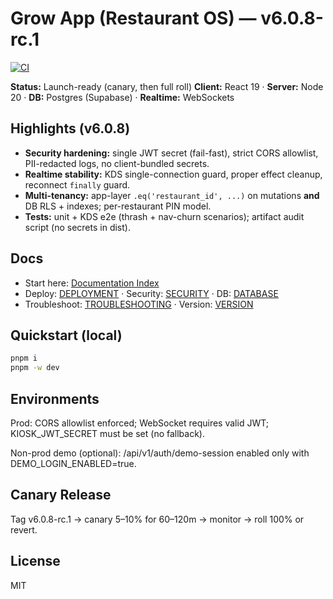 # Grow App (Restaurant OS) — v6.0.8-rc.1

[![CI](https://github.com/mikeyoung304/July25/actions/workflows/ci.yml/badge.svg)](https://github.com/mikeyoung304/July25/actions/workflows/ci.yml)

**Status:** Launch-ready (canary, then full roll)
**Client:** React 19 · **Server:** Node 20 · **DB:** Postgres (Supabase) · **Realtime:** WebSockets

## Highlights (v6.0.8)
- **Security hardening:** single JWT secret (fail-fast), strict CORS allowlist, PII-redacted logs, no client-bundled secrets.
- **Realtime stability:** KDS single-connection guard, proper effect cleanup, reconnect `finally` guard.
- **Multi-tenancy:** app-layer `.eq('restaurant_id', ...)` on mutations **and** DB RLS + indexes; per-restaurant PIN model.
- **Tests:** unit + KDS e2e (thrash + nav-churn scenarios); artifact audit script (no secrets in dist).

## Docs
- Start here: [Documentation Index](./index.md)
- Deploy: [DEPLOYMENT](./DEPLOYMENT.md) · Security: [SECURITY](./SECURITY.md) · DB: [DATABASE](./DATABASE.md)
- Troubleshoot: [TROUBLESHOOTING](./TROUBLESHOOTING.md) · Version: [VERSION](./VERSION.md)

## Quickstart (local)
```bash
pnpm i
pnpm -w dev
```

## Environments
Prod: CORS allowlist enforced; WebSocket requires valid JWT; KIOSK_JWT_SECRET must be set (no fallback).

Non-prod demo (optional): /api/v1/auth/demo-session enabled only with DEMO_LOGIN_ENABLED=true.

## Canary Release
Tag v6.0.8-rc.1 → canary 5–10% for 60–120m → monitor → roll 100% or revert.

## License
MIT
